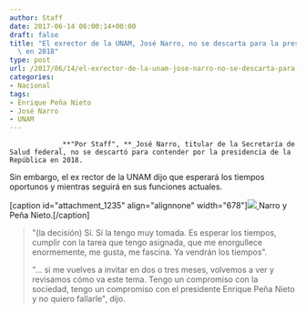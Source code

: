 ```yaml
---
author: Staff
date: 2017-06-14 06:00:14+00:00
draft: false
title: "El exrector de la UNAM, José Narro, no se descarta para la presidencia\
  \ en 2018"
type: post
url: /2017/06/14/el-exrector-de-la-unam-jose-narro-no-se-descarta-para-la-presidencia-en-2018/
categories:
- Nacional
tags:
- Enrique Peña Nieto
- José Narro
- UNAM
---
```



				_**"Por Staff", **_José Narro, titular de la Secretaría de Salud federal, no se descartó para contender por la presidencia de la República en 2018.

Sin embargo, el ex rector de la UNAM dijo que esperará los tiempos oportunos y mientras seguirá en sus funciones actuales.

[caption id="attachment_1235" align="alignnone" width="678"][![](/uploads/2017/06/NarroYPeña.jpg)
](/uploads/2017/06/NarroYPeña.jpg) Narro y Peña Nieto.[/caption]


<blockquote>"(la decisión) Sí. Sí la tengo muy tomada. Es esperar los tiempos, cumplir con la tarea que tengo asignada, que me enorgullece enormemente, me gusta, me fascina. Ya vendrán los tiempos".

"... si me vuelves a invitar en dos o tres meses, volvemos a ver y revisamos cómo va este tema. Tengo un compromiso con la sociedad, tengo un compromiso con el presidente Enrique Peña Nieto y no quiero fallarle", dijo.</blockquote>

		
